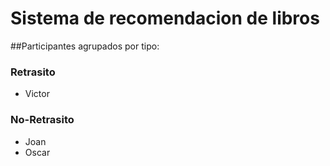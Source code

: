 # Sistema de recomendacion de  libros

##Participantes agrupados por tipo:
### Retrasito
- Victor

### No-Retrasito
- Joan
- Oscar

